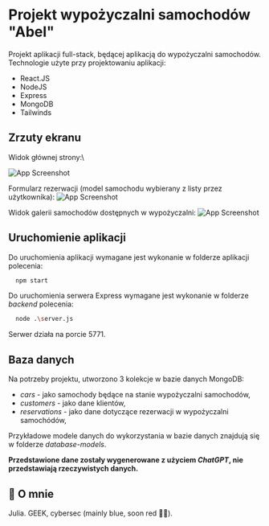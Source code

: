 
# Projekt wypożyczalni samochodów "Abel"

Projekt aplikacji full-stack, będącej aplikacją do wypożyczalni samochodów.\
Technologie użyte przy projektowaniu aplikacji: 
- React.JS
- NodeJS
- Express
- MongoDB
- Tailwinds


## Zrzuty ekranu

  Widok głównej strony:\

![App Screenshot](https://i.ibb.co/hswVhms/01.png)


  Formularz rezerwacji (model samochodu wybierany z listy przez użytkownika): 
![App Screenshot](https://i.ibb.co/Pj5ZNhD/02.png)


  Widok galerii samochodów dostępnych w wypożyczalni:
![App Screenshot](https://i.ibb.co/mNb1LXf/03.png)


## Uruchomienie aplikacji

Do uruchomienia aplikacji wymagane jest wykonanie w folderze aplikacji polecenia:
 
```bash
  npm start
```

Do uruchomienia serwera Express wymagane jest wykonanie w folderze *backend* polecenia:
```bash
  node .\server.js
```
Serwer działa na porcie 5771.

## Baza danych

Na potrzeby projektu, utworzono 3 kolekcje w bazie danych MongoDB:
- *cars* - jako samochody będące na stanie wypożyczalni samochodów,
- *customers* - jako dane klientów,
- *reservations* - jako dane dotyczące rezerwacji w wypożyczalni samochódów,

Przykładowe modele danych do wykorzystania w bazie danych znajdują się w folderze *database-models*. 

__Przedstawione dane zostały wygenerowane z użyciem *ChatGPT*, nie przedstawiają rzeczywistych danych.__
## 🚀 O mnie
Julia. GEEK, cybersec (mainly blue, soon red 😶‍🌫️).

